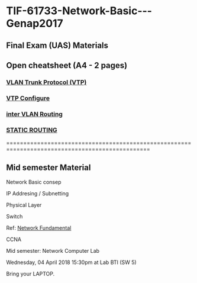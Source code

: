 # TIF-61733-Network-Basic---Genap2017


## Final Exam (UAS) Materials 

## Open cheatsheet (A4 - 2 pages)

### [VLAN Trunk Protocol (VTP)](https://www.cisco.com/c/en/us/support/docs/lan-switching/vtp/10558-21.html)

### [VTP Configure](https://www.cisco.com/c/en/us/support/docs/lan-switching/vtp/98154-conf-vlan.html)

### [inter VLAN Routing](http://www.ccnablog.com/inter-vlan-routing/) 

### [STATIC ROUTING](http://www.learncisco.net/courses/icnd-1/ip-routing-technologies/static-routing.html) 


================================================================================================
## Mid semester Material

Network Basic consep

IP Addresing / Subnetting

Physical Layer 

Switch 


Ref:
[Network Fundamental](https://github.com/bana-handaga/TIF-61733-Network-Basic---Genap2017)

CCNA

Mid semester: Network Computer Lab 

Wednesday, 04 April 2018   15:30pm at  Lab BTI (SW 5)

Bring your LAPTOP.


